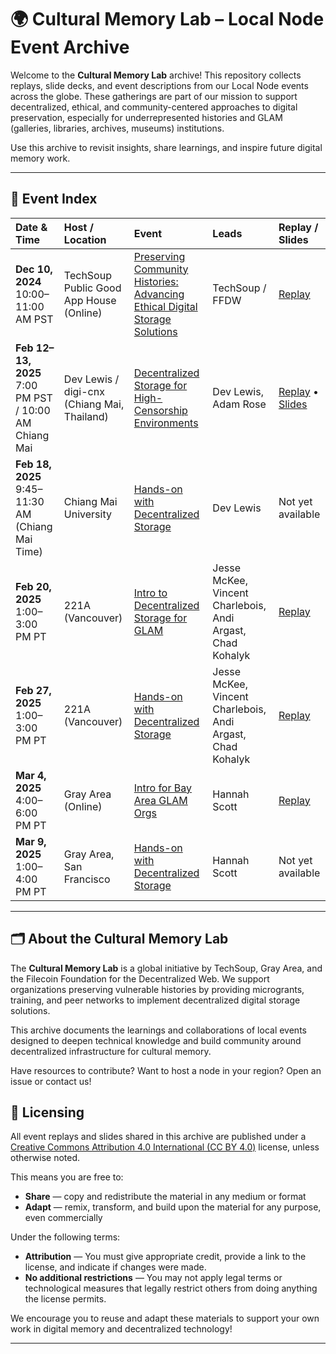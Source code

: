 # 🌍 Cultural Memory Lab – Local Node Event Archive

Welcome to the **Cultural Memory Lab** archive! This repository collects replays, slide decks, and event descriptions from our Local Node events across the globe. These gatherings are part of our mission to support decentralized, ethical, and community-centered approaches to digital preservation, especially for underrepresented histories and GLAM (galleries, libraries, archives, museums) institutions.

Use this archive to revisit insights, share learnings, and inspire future digital memory work.

---

## 📅 Event Index

| Date & Time | Host / Location | Event | Leads | Replay / Slides |
| :---------- | :-------------- | :-----| :-----| :-------------- |
| **Dec 10, 2024**<br>10:00–11:00 AM PST | TechSoup Public Good App House (Online) | [Preserving Community Histories: Advancing Ethical Digital Storage Solutions](https://events.techsoup.org/events/details/techsoup-public-good-app-house-presents-preserving-community-histories-advancing-ethical-digital-storage-solutions/cohost-public-good-app-house) | TechSoup / FFDW | [Replay](https://www.youtube.com/watch?v=-cSWr9W9-5s) |
| **Feb 12–13, 2025**<br>7:00 PM PST / 10:00 AM Chiang Mai | Dev Lewis / digi-cnx (Chiang Mai, Thailand) | [Decentralized Storage for High-Censorship Environments](https://events.techsoup.org/e/mv92kq/) | Dev Lewis, Adam Rose | [Replay](https://www.youtube.com/watch?v=ZdXw-DleaXU) • [Slides](https://docs.google.com/presentation/d/1GEAwG1YdU5Lai6G3cch-utBl57rF76AfGmzc1HXNLcA/edit#slide=id.g330bafb1b71_0_160) |
| **Feb 18, 2025**<br>9:45–11:30 AM (Chiang Mai Time) | Chiang Mai University | [Hands-on with Decentralized Storage](https://events.techsoup.org/e/mpb2az/) | Dev Lewis | Not yet available |
| **Feb 20, 2025**<br>1:00–3:00 PM PT | 221A (Vancouver) | [Intro to Decentralized Storage for GLAM](https://events.techsoup.org/e/m6xcrx/) | Jesse McKee, Vincent Charlebois, Andi Argast, Chad Kohalyk | [Replay](https://www.youtube.com/watch?v=uVj1sthobOs) |
| **Feb 27, 2025**<br>1:00–3:00 PM PT | 221A (Vancouver) | [Hands-on with Decentralized Storage](https://events.techsoup.org/e/m44eh3/) | Jesse McKee, Vincent Charlebois, Andi Argast, Chad Kohalyk | [Replay](https://www.youtube.com/watch?v=xaCP1HhVnOc) |
| **Mar 4, 2025**<br>4:00–6:00 PM PT | Gray Area (Online) | [Intro for Bay Area GLAM Orgs](https://events.techsoup.org/e/m98bdc/) | Hannah Scott | [Replay](https://www.youtube.com/watch?v=uOPnEaXhKxM) |
| **Mar 9, 2025**<br>1:00–4:00 PM PT | Gray Area, San Francisco | [Hands-on with Decentralized Storage](https://events.techsoup.org/e/mgmfgj/) | Hannah Scott | Not yet available |

---

## 🗂 About the Cultural Memory Lab

The **Cultural Memory Lab** is a global initiative by TechSoup, Gray Area, and the Filecoin Foundation for the Decentralized Web. We support organizations preserving vulnerable histories by providing microgrants, training, and peer networks to implement decentralized digital storage solutions.

This archive documents the learnings and collaborations of local events designed to deepen technical knowledge and build community around decentralized infrastructure for cultural memory.

Have resources to contribute? Want to host a node in your region? Open an issue or contact us!

## 📜 Licensing

All event replays and slides shared in this archive are published under a [Creative Commons Attribution 4.0 International (CC BY 4.0)](https://creativecommons.org/licenses/by/4.0/) license, unless otherwise noted.

This means you are free to:

* **Share** — copy and redistribute the material in any medium or format  
* **Adapt** — remix, transform, and build upon the material for any purpose, even commercially  

Under the following terms:

* **Attribution** — You must give appropriate credit, provide a link to the license, and indicate if changes were made.  
* **No additional restrictions** — You may not apply legal terms or technological measures that legally restrict others from doing anything the license permits.

We encourage you to reuse and adapt these materials to support your own work in digital memory and decentralized technology!

---
